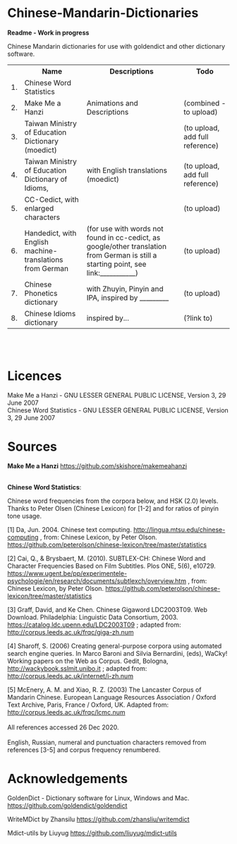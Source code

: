 # Chinese-Mandarin-Dictionaries

<b>Readme - Work in progress</b>

Chinese Mandarin dictionaries for use with goldendict and other dictionary software.



<table>
	<tr><th></th><th>Name</th><th>Descriptions</th><th>Todo</th><tr>
	<tr><td>1.  </td><td>Chinese Word Statistics</td><td></td><tr>
<tr><td>2.  </td><td>Make Me a Hanzi </td><td>Animations and Descriptions</td><td>(combined - to upload)</td><tr>
<tr><td>3.  </td><td>Taiwan Ministry of Education Dictionary (moedict) </td><td></td><td>(to upload, add full reference)</td><tr>
<tr><td>4.  </td><td>Taiwan Ministry of Education Dictionary of Idioms, </td><td>with English translations (moedict) </td><td>(to upload, add full reference)</td><tr>
<tr><td>5.  </td><td>CC-Cedict, with enlarged characters </td><td></td><td>(to upload)</td><tr>
<tr><td>6.  </td><td>Handedict, with English machine-translations from German </td><td>(for use with words not found in cc-cedict, as google/other translation from German is still a starting point, see link:___________) </td><td>(to upload) </td><tr>
<tr><td>7.  </td><td>Chinese Phonetics dictionary </td><td>with Zhuyin, Pinyin and IPA, inspired by _________ </td><td>(to upload)</td><tr>
<tr><td>8.  </td><td>Chinese Idioms dictionary </td><td>inspired by...</td><td>(?link to)</td><tr>
</table>

<br>
<br>

# Licences
Make Me a Hanzi - GNU LESSER GENERAL PUBLIC LICENSE, Version 3, 29 June 2007 <br>
Chinese Word Statistics - GNU LESSER GENERAL PUBLIC LICENSE, Version 3, 29 June 2007


# Sources

<b>Make Me a Hanzi</b>
https://github.com/skishore/makemeahanzi

<br> 
<b>Chinese Word Statistics</b>:

  Chinese word frequencies from the corpora below, and HSK (2.0) levels. Thanks to Peter Olsen (Chinese Lexicon) for [1-2] and for ratios of pinyin tone usage.

  [1] Da, Jun. 2004. Chinese text computing. http://lingua.mtsu.edu/chinese-computing , from: Chinese Lexicon, by Peter Olson. https://github.com/peterolson/chinese-lexicon/tree/master/statistics 
  
  [2] Cai, Q., & Brysbaert, M. (2010). SUBTLEX-CH: Chinese Word and Character Frequencies Based on Film Subtitles. Plos ONE, 5(6), e10729. https://www.ugent.be/pp/experimentele-psychologie/en/research/documents/subtlexch/overview.htm , from: Chinese Lexicon, by Peter Olson. https://github.com/peterolson/chinese-lexicon/tree/master/statistics 
  
  [3] Graff, David, and Ke Chen. Chinese Gigaword LDC2003T09. Web Download. Philadelphia: Linguistic Data Consortium, 2003. https://catalog.ldc.upenn.edu/LDC2003T09 ; adapted from: http://corpus.leeds.ac.uk/frqc/giga-zh.num 
  
  [4] Sharoff, S. (2006) Creating general-purpose corpora using automated search engine queries. In Marco Baroni and Silvia Bernardini, (eds), WaCky! Working papers on the Web as Corpus. Gedit, Bologna, http://wackybook.sslmit.unibo.it ; adapted from: http://corpus.leeds.ac.uk/internet/i-zh.num 
  
  [5] McEnery, A. M. and Xiao, R. Z. (2003) The Lancaster Corpus of Mandarin Chinese. European Language Resources Association / Oxford Text Archive, Paris, France / Oxford, UK. Adapted from: http://corpus.leeds.ac.uk/frqc/lcmc.num <br><br> All references accessed 26 Dec 2020. <br><br> English, Russian, numeral and punctuation characters removed from references [3-5] and corpus frequency renumbered.
  
# Acknowledgements

GoldenDict - Dictionary software for Linux, Windows and Mac.
https://github.com/goldendict/goldendict

WriteMDict by Zhansilu
https://github.com/zhansliu/writemdict
	
Mdict-utils by Liuyug
https://github.com/liuyug/mdict-utils
